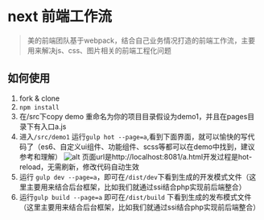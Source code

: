 # next 前端工作流
> 美的前端团队基于webpack，结合自己业务情况打造的前端工作流，主要用来解决js、css、图片相关的前端工程化问题

## 如何使用
1. fork & clone
2. `npm install`
3. 在/src下copy demo 重命名为你的项目目录假设为demo1，并且在pages目录下有入口a.js
4. 进入`/src/demo1` 运行`gulp hot --page=a`,看到下面界面，就可以愉快的写代码了（es6、自定义ui组件、功能组件、scss等都可以在demo中找到，建议参考和理解）
![alt](http://km.midea.com/uploads/imgs/900c51096077.png)
页面url是http://localhost:8081/a.html开发过程是hot-reload，无需刷新，修改代码自动生效
5. 运行 `gulp dev --page=a`，即可在`/dist/dev`下看到生成的开发模式文件（这里主要用来结合后台框架，比如我们就通过ssi结合php实现前后端整合）
6. 运行`gulp build --page=a` 即可在`/dist/build` 下看到生成的发布模式文件（这里主要用来结合后台框架，比如我们就通过ssi结合php实现前后端整合）
